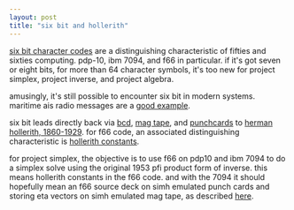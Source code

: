 ```yaml
---
layout: post
title: "six bit and hollerith"
---
```


[six bit character codes](https://en.wikipedia.org/wiki/Six-bit_character_code#Types_of_six-bit_codes) are a distinguishing characteristic of fifties and sixties computing. pdp-10, ibm 7094, and f66 in particular. if it's got seven or eight bits, for more than 64 character symbols, it's too new for project simplex, project inverse, and project algebra. 

amusingly, it's still possible to encounter six bit in modern systems. maritime ais radio messages are a [good example](https://gpsd.gitlab.io/gpsd/AIVDM.html#_ais_payload_data_types). 

six bit leads directly back via [bcd](https://en.wikipedia.org/wiki/BCD_(character_encoding)), [mag tape](https://en.wikipedia.org/wiki/IBM_7-track), and [punchcards](https://en.wikipedia.org/wiki/Punched_card) to [herman hollerith, 1860-1929](https://en.wikipedia.org/wiki/Herman_Hollerith). for f66 code, an associated distinguishing characteristic is [hollerith constants](https://en.wikipedia.org/wiki/Hollerith_constant).

for project simplex, the objective is to use f66 on pdp10 and ibm 7094 to do a simplex solve using the original 1953 pfi product form of inverse. this means hollerith constants in the f66 code. and with the 7094 it should hopefully mean an f66 source deck on simh emulated punch cards and storing eta vectors on simh emulated mag tape, as described [here](https://statespace.dev/basis-inverse.html).
